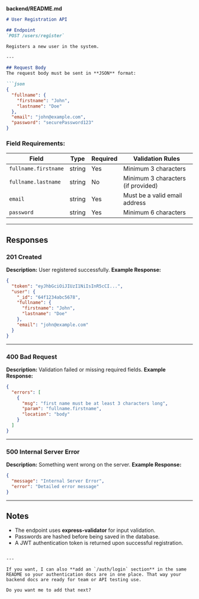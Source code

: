 **backend/README.md**

````markdown
# User Registration API

## Endpoint
`POST /users/register`

Registers a new user in the system.

---

## Request Body
The request body must be sent in **JSON** format:

```json
{
  "fullname": {
    "firstname": "John",
    "lastname": "Doe"
  },
  "email": "john@example.com",
  "password": "securePassword123"
}
````

### Field Requirements:

| Field                | Type   | Required | Validation Rules                   |
| -------------------- | ------ | -------- | ---------------------------------- |
| `fullname.firstname` | string | Yes      | Minimum 3 characters               |
| `fullname.lastname`  | string | No       | Minimum 3 characters (if provided) |
| `email`              | string | Yes      | Must be a valid email address      |
| `password`           | string | Yes      | Minimum 6 characters               |

---

## Responses

### **201 Created**

**Description:** User registered successfully.
**Example Response:**

```json
{
  "token": "eyJhbGciOiJIUzI1NiIsInR5cCI...",
  "user": {
    "_id": "64f1234abc5678",
    "fullname": {
      "firstname": "John",
      "lastname": "Doe"
    },
    "email": "john@example.com"
  }
}
```

---

### **400 Bad Request**

**Description:** Validation failed or missing required fields.
**Example Response:**

```json
{
  "errors": [
    {
      "msg": "first name must be at least 3 characters long",
      "param": "fullname.firstname",
      "location": "body"
    }
  ]
}
```

---

### **500 Internal Server Error**

**Description:** Something went wrong on the server.
**Example Response:**

```json
{
  "message": "Internal Server Error",
  "error": "Detailed error message"
}
```

---

## Notes

* The endpoint uses **express-validator** for input validation.
* Passwords are hashed before being saved in the database.
* A JWT authentication token is returned upon successful registration.

```

---

If you want, I can also **add an `/auth/login` section** in the same README so your authentication docs are in one place. That way your backend docs are ready for team or API testing use.  

Do you want me to add that next?
```
